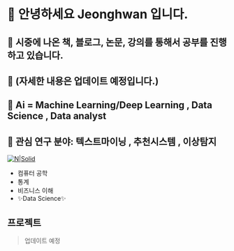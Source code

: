 
# 👋 안녕하세요 Jeonghwan 입니다.
## 🌱 시중에 나온 책, 블로그, 논문, 강의를 통해서 공부를 진행하고 있습니다.
## 👀 (자세한 내용은 업데이트 예정입니다.)
## 🌱 Ai = Machine Learning/Deep Learning , Data Science , Data analyst
## 💞️ 관심 연구 분야: 텍스트마이닝 , 추천시스템 , 이상탐지 

[![N|Solid](https://cldup.com/dTxpPi9lDf.thumb.png)](https://blog.naver.com/l_jeonghwan)

- 컴퓨터 공학
- 통계
- 비즈니스 이해
- ✨Data Science✨

## 프로젝트
> 업데이트 예정
> 
> 
> 
>
> 
>




<!---
jeonghwan94/jeonghwan94 is a ✨ special ✨ repository because its `README.md` (this file) appears on your GitHub profile.
You can click the Preview link to take a look at your changes.
--->
